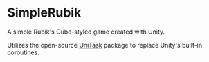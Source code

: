 # SimpleRubik
A simple Rubik's Cube-styled game created with Unity.

Utilizes the open-source [UniTask](https://github.com/Cysharp/UniTask) package to replace Unity's built-in coroutines.
